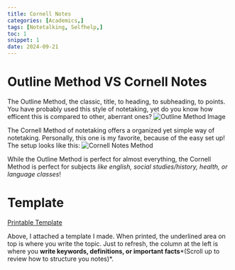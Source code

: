 ```yaml
---
title: Cornell Notes
categories: [Academics,]
tags: [Notetalking, Selfhelp,]
toc: 1
snippet: 1
date: 2024-09-21
---
```

# Outline Method VS Cornell Notes

The Outline Method, the classic, title, to heading, to subheading, to points. You have probably used this style of notetaking, yet do you know how efficent this is compared to other, aberrant ones? 
<img src="https://chloeburroughs.com/wp-content/uploads/2016/10/2016101918084500-page-0.jpg" alt="Outline Method Image">

The Cornell Method of notetaking offers a organized yet simple way of notetaking. Personally, this one is my favorite, because of the easy set up! The setup looks like this:
<img src="https://i0.wp.com/coachingleaders.co.uk/wp-content/uploads/2017/05/tumblr_n3w732WyGL1tsxuaro1_1280.png?fit=1280%2C1811&ssl=1" alt="Cornell Notes Method">

While the Outline Method is perfect for almost everything, the Cornell Method is perfect for subjects *like english, social studies/history, health, or language classes*! 
# Template
<a href="https://docs.google.com/document/d/1jyTJJCkSS7hvC4LTvY7DgXQcFW1JRobt4BjLwfo7mOc/edit?usp=sharing">Printable Template</a>

Above, I attached a template I made. When printed, the underlined area on top is where you write the topic. Just to refresh, the column at the left is where you **write keywords, definitions, or important facts***(Scroll up to review how to structure you notes)*. 
